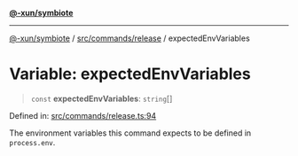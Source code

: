 [**@-xun/symbiote**](../../../../README.md)

***

[@-xun/symbiote](../../../../README.md) / [src/commands/release](../README.md) / expectedEnvVariables

# Variable: expectedEnvVariables

> `const` **expectedEnvVariables**: `string`[]

Defined in: [src/commands/release.ts:94](https://github.com/Xunnamius/symbiote/blob/150bd8f520450f76cdfe81296a884f439e925685/src/commands/release.ts#L94)

The environment variables this command expects to be defined in
`process.env`.
